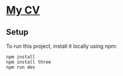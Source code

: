 # <a href="https://edenvvv.github.io/My-CV/">My CV</a>

## Setup

To run this project, install it locally using npm:

```
npm install
npm install three
npm run dev
```
